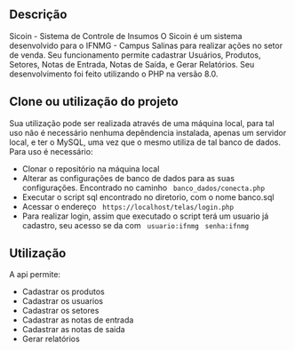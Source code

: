 ## Descrição

Sicoin - Sistema de Controle de Insumos
O Sicoin é um sistema desenvolvido para o IFNMG - Campus Salinas para realizar ações no setor de venda.
Seu funcionamento permite cadastrar Usuários, Produtos, Setores, Notas de Entrada, Notas de Saída, e Gerar Relatórios.
Seu desenvolvimento foi feito utilizando o PHP na versão 8.0.

## Clone ou utilização do projeto

Sua utilização pode ser realizada através de uma máquina local, para tal uso não é necessário nenhuma depêndencia instalada, apenas um servidor local, e ter o MySQL, uma vez que o mesmo utiliza de tal banco de dados.
Para uso é necessário: 
- Clonar o repositório na máquina local
- Alterar as configurações de banco de dados para as suas configurações. Encontrado no caminho ``` banco_dados/conecta.php``` 
- Executar o script sql encontrado no diretorio, com o nome banco.sql
- Acessar o endereço ``` https://localhost/telas/login.php``` 
- Para realizar login, assim que executado o script terá um usuario já cadastro, seu acesso se da com ``` usuario:ifnmg```
``` senha:ifnmg```


## Utilização

A api permite:
- Cadastrar os produtos
- Cadastrar os usuarios
- Cadastrar os setores
- Cadastrar as notas de entrada
- Cadastrar as notas de saida
- Gerar relatórios
